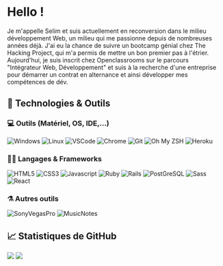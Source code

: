# Hello !

Je m'appelle Selim et suis actuellement en reconversion dans le milieu développement Web,  un milieu qui me passionne depuis de nombreuses années déjà.
J'ai eu la chance de suivre un bootcamp génial chez The Hacking Project, qui m'a permis de mettre un bon premier pas à l'étrier.
Aujourd'hui, je suis inscrit chez Openclassrooms sur le parcours "Intégrateur Web, Développement" et suis à la recherche d'une entreprise pour démarrer un contrat en alternance et ainsi développer mes compétences de dév.

## 🔧 Technologies & Outils

### 💻 Outils (Matériel, OS, IDE,...)

![Windows](https://img.shields.io/badge/Windows-0078D6?style=for-the-badge&logo=windows&logoColor=white)
![Linux](https://img.shields.io/badge/Linux-FCC624?style=for-the-badge&logo=linux&logoColor=black)
![VSCode](https://img.shields.io/badge/Visual_Studio_Code-0078D4?style=for-the-badge&logo=visual%20studio%20code&logoColor=white)
![Chrome](https://img.shields.io/badge/Google_chrome-4285F4?style=for-the-badge&logo=Google-chrome&logoColor=white)
![Git](https://img.shields.io/badge/Git-F05032?style=for-the-badge&logo=git&logoColor=white)
![Oh My ZSH](https://img.shields.io/badge/oh_my_zsh-1A2C34?style=for-the-badge&logo=ohmyzsh&logoColor=white)
![Heroku](https://img.shields.io/badge/Heroku-430098?style=for-the-badge&logo=heroku&logoColor=white)

### 👨‍💻 Langages & Frameworks

![HTML5](https://img.shields.io/badge/HTML5-E34F26?style=for-the-badge&logo=html5&logoColor=white)
![CSS3](https://img.shields.io/badge/CSS3-1572B6?style=for-the-badge&logo=css3&logoColor=white)
![Javascript](https://img.shields.io/badge/JavaScript-323330?style=for-the-badge&logo=javascript&logoColor=F7DF1E)
![Ruby](https://img.shields.io/badge/Ruby-CC342D?style=for-the-badge&logo=ruby&logoColor=white)
![Rails](https://img.shields.io/badge/Ruby_on_Rails-CC0000?style=for-the-badge&logo=ruby-on-rails&logoColor=white)
![PostGreSQL](https://img.shields.io/badge/PostgreSQL-316192?style=for-the-badge&logo=postgresql&logoColor=white)
![Sass](https://img.shields.io/badge/Sass-CC6699?style=for-the-badge&logo=sass&logoColor=white)
![React](https://img.shields.io/badge/React-20232A?style=for-the-badge&logo=react&logoColor=61D)

### ⚗ Autres outils

![SonyVegasPro](https://img.shields.io/badge/Sony%20Vegas%20Pro-B86652?style=for-the-badge)
![MusicNotes](https://img.shields.io/badge/MusicNotes-eeeeee?style=for-the-badge)


## 📈 Statistiques de GitHub

![](https://github.com/Selim-Ramdani/gh-stats/blob/master/generated/overview.svg)
![](https://github.com/Selim-Ramdani/gh-stats/blob/master/generated/languages.svg)

<!--
**selim-ramdani/selim-ramdani** is a ✨ _special_ ✨ repository because its `README.md` (this file) appears on your GitHub profile.

Here are some ideas to get you started:

- 🔭 I’m currently working on ...
- 🌱 I’m currently learning ...
- 👯 I’m looking to collaborate on ...
- 🤔 I’m looking for help with ...
- 💬 Ask me about ...
- 📫 How to reach me: ...
- 😄 Pronouns: ...
- ⚡ Fun fact: ...
-->
